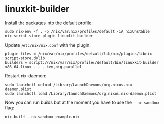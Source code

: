 # linuxkit-builder

Install the packages into the default profile:

    sudo nix-env -f . -p /nix/var/nix/profiles/default -iA nixUnstable nix-script-store-plugin linuxkit-builder

Update `/etc/nix/nix.conf` with the plugin:

    plugin-files = /nix/var/nix/profiles/default/lib/nix/plugins/libnix-script-store.dylib
    builders = script:///nix/var/nix/profiles/default/bin/linuxkit-builder x86_64-linux - - - kvm,big-parallel

Restart nix-daemon:

    sudo launchctl unload /Library/LaunchDaemons/org.nixos.nix-daemon.plist
    sudo launchctl load /Library/LaunchDaemons/org.nixos.nix-daemon.plist

Now you can run builds but at the moment you have to use the `--no-sandbox` flag:

    nix-build --no-sandbox example.nix
